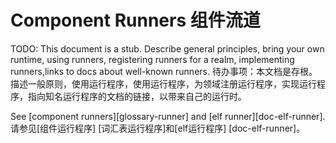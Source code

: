  
# Component Runners  组件流道 

TODO: This document is a stub. Describe general principles, bring your own runtime, using runners, registering runners for a realm, implementing runners,links to docs about well-known runners. 待办事项：本文档是存根。描述一般原则，使用运行程序，使用运行程序，为领域注册运行程序，实现运行程序，指向知名运行程序的文档的链接，以带来自己的运行时。

See [component runners][glossary-runner] and [elf runner][doc-elf-runner].  请参见[组件运行程序] [词汇表运行程序]和[elf运行程序] [doc-elf-runner]。

